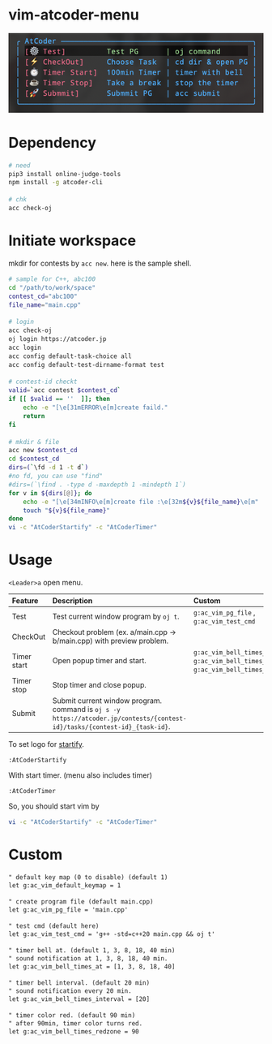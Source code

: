 # vim-atcoder-menu
![acmenu_demo](./acmenu_demo.png)

# Dependency
```sh
# need
pip3 install online-judge-tools
npm install -g atcoder-cli

# chk
acc check-oj
```

# Initiate workspace
mkdir for contests by `acc new`. here is the sample shell.
```sh
# sample for C++, abc100
cd "/path/to/work/space"
contest_cd="abc100"
file_name="main.cpp"

# login
acc check-oj
oj login https://atcoder.jp
acc login
acc config default-task-choice all
acc config default-test-dirname-format test

# contest-id checkt
valid=`acc contest $contest_cd`
if [[ $valid == ''  ]]; then
    echo -e "[\e[31mERROR\e[m]create faild."
    return
fi

# mkdir & file
acc new $contest_cd
cd $contest_cd
dirs=(`\fd -d 1 -t d`)
#no fd, you can use "find"
#dirs=(`\find . -type d -maxdepth 1 -mindepth 1`)
for v in ${dirs[@]}; do
    echo -e "[\e[34mINFO\e[m]create file :\e[32m${v}${file_name}\e[m"
    touch "${v}${file_name}"
done
vi -c "AtCoderStartify" -c "AtCoderTimer"
```

# Usage
`<Leader>a` open menu.

| Feature | Description | Custom |
|:-----------|:------------|:-----------|
| Test       | Test current window program by `oj t`. |`g:ac_vim_pg_file` , `g:ac_vim_test_cmd`|
| CheckOut    | Checkout problem (ex. a/main.cpp -> b/main.cpp) with preview problem. ||
| Timer start| Open popup timer and start.  |`g:ac_vim_bell_times_at`, `g:ac_vim_bell_times_interval`, `g:ac_vim_bell_times_redzone`|
| Timer stop| Stop timer and close popup.|
| Submit | Submit current window program.<br />command is `oj s -y https://atcoder.jp/contests/{contest-id}/tasks/{contest-id}_{task-id}`.||

To set logo for [startify](https://github.com/mhinz/vim-startify).
```vim
:AtCoderStartify

```

With start timer. (menu also includes timer)
```vim
:AtCoderTimer
```

So, you should start vim by
```sh
vi -c "AtCoderStartify" -c "AtCoderTimer"
```

# Custom
```vim
" default key map (0 to disable) (default 1)
let g:ac_vim_default_keymap = 1

" create program file (default main.cpp)
let g:ac_vim_pg_file = 'main.cpp'

" test cmd (default here)
let g:ac_vim_test_cmd = 'g++ -std=c++20 main.cpp && oj t'

" timer bell at. (default 1, 3, 8, 18, 40 min)
" sound notification at 1, 3, 8, 18, 40 min.
let g:ac_vim_bell_times_at = [1, 3, 8, 18, 40]

" timer bell interval. (default 20 min)
" sound notification every 20 min.
let g:ac_vim_bell_times_interval = [20]

" timer color red. (default 90 min)
" after 90min, timer color turns red.
let g:ac_vim_bell_times_redzone = 90
```
